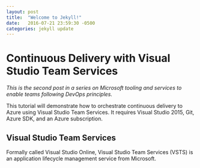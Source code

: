 ```yaml
---
layout: post
title:  "Welcome to Jekyll!"
date:   2016-07-21 23:59:30 -0500
categories: jekyll update
---
```

# Continuous Delivery with Visual Studio Team Services #
*This is the second post in a series on Microsoft tooling and services to enable teams following DevOps principles.*

This tutorial will demonstrate how to orchestrate continuous delivery to Azure using Visual Studio Team Services. It requires Visual Studio 2015, Git, Azure SDK, and an Azure subscription.

## Visual Studio Team Services ##
Formally called Visual Studio Online, Visual Studio Team Services (VSTS) is an application lifecycle management service from Microsoft.
